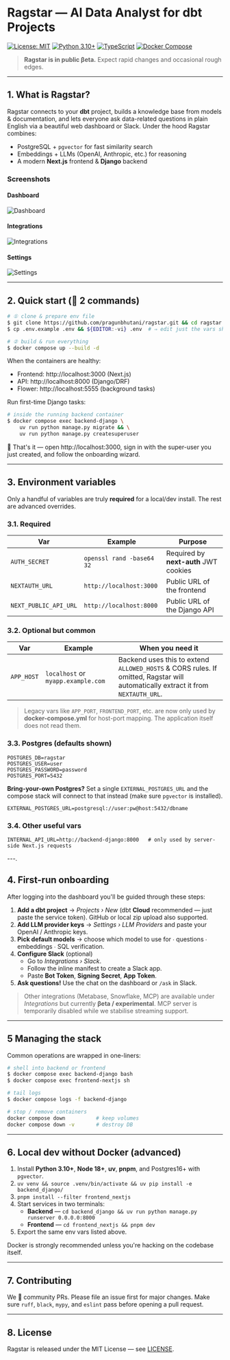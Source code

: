 # Ragstar — AI Data Analyst for dbt Projects

[![License: MIT](https://img.shields.io/badge/License-MIT-yellow.svg)](https://opensource.org/licenses/MIT)
[![Python 3.10+](https://img.shields.io/badge/python-3.10+-blue.svg)](https://www.python.org/downloads/)
[![TypeScript](https://img.shields.io/badge/TypeScript-5.x-blue.svg)](https://www.typescriptlang.org/)
[![Docker Compose](https://img.shields.io/badge/built%20with-Docker%20Compose-blue.svg)](https://docs.docker.com/compose/)

> **Ragstar is in public βeta.** Expect rapid changes and occasional rough edges.

---

## 1. What is Ragstar?

Ragstar connects to your **dbt** project, builds a knowledge base from models & documentation, and lets everyone ask data-related questions in plain English via a beautiful web dashboard or Slack. Under the hood Ragstar combines:

- PostgreSQL + `pgvector` for fast similarity search
- Embeddings + LLMs (OpenAI, Anthropic, etc.) for reasoning
- A modern **Next.js** frontend & **Django** backend

### Screenshots

#### Dashboard

![Dashboard](docs/dashboard.png)

#### Integrations

![Integrations](docs/integrations.png)

#### Settings

![Settings](docs/settings.png)

---

## 2. Quick start (🚀 2 commands)

```bash
# ① clone & prepare env file
$ git clone https://github.com/pragunbhutani/ragstar.git && cd ragstar
$ cp .env.example .env && ${EDITOR:-vi} .env  # ⇒ edit just the vars shown below

# ② build & run everything
$ docker compose up --build -d
```

When the containers are healthy:

- Frontend: http://localhost:3000 (Next.js)
- API: http://localhost:8000 (Django/DRF)
- Flower: http://localhost:5555 (background tasks)

Run first-time Django tasks:

```bash
# inside the running backend container
$ docker compose exec backend-django \
    uv run python manage.py migrate && \
    uv run python manage.py createsuperuser
```

🎉 That's it — open http://localhost:3000, sign in with the super-user you just created, and follow the onboarding wizard.

---

## 3. Environment variables

Only a handful of variables are truly **required** for a local/dev install. The rest are advanced overrides.

### 3.1. Required

| Var                   | Example                   | Purpose                               |
| --------------------- | ------------------------- | ------------------------------------- |
| `AUTH_SECRET`         | `openssl rand -base64 32` | Required by **next-auth** JWT cookies |
| `NEXTAUTH_URL`        | `http://localhost:3000`   | Public URL of the frontend            |
| `NEXT_PUBLIC_API_URL` | `http://localhost:8000`   | Public URL of the Django API          |

### 3.2. Optional but common

| Var        | Example                            | When you need it                                                                                                                 |
| ---------- | ---------------------------------- | -------------------------------------------------------------------------------------------------------------------------------- |
| `APP_HOST` | `localhost` or `myapp.example.com` | Backend uses this to extend `ALLOWED_HOSTS` & CORS rules. If omitted, Ragstar will automatically extract it from `NEXTAUTH_URL`. |

> Legacy vars like `APP_PORT`, `FRONTEND_PORT`, etc. are now only used by **docker-compose.yml** for host-port mapping. The application itself does not read them.

### 3.3. Postgres (defaults shown)

```
POSTGRES_DB=ragstar
POSTGRES_USER=user
POSTGRES_PASSWORD=password
POSTGRES_PORT=5432
```

**Bring-your-own Postgres?** Set a single `EXTERNAL_POSTGRES_URL` and the compose stack will connect to that instead (make sure `pgvector` is installed).

```
EXTERNAL_POSTGRES_URL=postgresql://user:pw@host:5432/dbname
```

### 3.4. Other useful vars

```
INTERNAL_API_URL=http://backend-django:8000   # only used by server-side Next.js requests
```

---.

## 4. First-run onboarding

After logging into the dashboard you'll be guided through these steps:

1. **Add a dbt project** → _Projects › New_ (dbt **Cloud** recommended — just paste the service token). GitHub or local zip upload also supported.
2. **Add LLM provider keys** → _Settings › LLM Providers_ and paste your OpenAI / Anthropic keys.
3. **Pick default models** → choose which model to use for ∙ questions ∙ embeddings ∙ SQL verification.
4. **Configure Slack** (optional)
   - Go to _Integrations › Slack_.
   - Follow the inline manifest to create a Slack app.
   - Paste **Bot Token**, **Signing Secret**, **App Token**.
5. **Ask questions!** Use the chat on the dashboard or `/ask` in Slack.

> Other integrations (Metabase, Snowflake, MCP) are available under _Integrations_ but currently **βeta / experimental**. MCP server is temporarily disabled while we stabilise streaming support.

---

## 5 Managing the stack

Common operations are wrapped in one-liners:

```bash
# shell into backend or frontend
$ docker compose exec backend-django bash
$ docker compose exec frontend-nextjs sh

# tail logs
$ docker compose logs -f backend-django

# stop / remove containers
docker compose down          # keep volumes
docker compose down -v       # destroy DB
```

---

## 6. Local dev without Docker (advanced)

1. Install **Python 3.10+**, **Node 18+**, **uv**, **pnpm**, and Postgres16+ with `pgvector`.
2. `uv venv && source .venv/bin/activate && uv pip install -e backend_django/`
3. `pnpm install --filter frontend_nextjs`
4. Start services in two terminals:
   - **Backend** — `cd backend_django && uv run python manage.py runserver 0.0.0.0:8000`
   - **Frontend** — `cd frontend_nextjs && pnpm dev`
5. Export the same env vars listed above.

Docker is strongly recommended unless you're hacking on the codebase itself.

---

## 7. Contributing

We 💛 community PRs. Please file an issue first for major changes. Make sure `ruff`, `black`, `mypy`, and `eslint` pass before opening a pull request.

---

## 8. License

Ragstar is released under the MIT License — see [LICENSE](./LICENSE).
